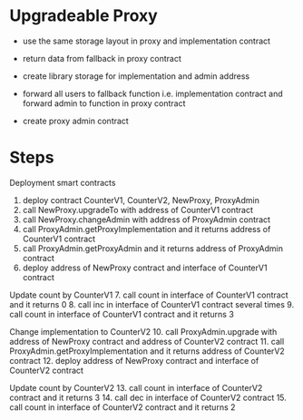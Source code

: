 # Upgradeable Proxy


- use the same storage layout in proxy and implementation contract

- return data from fallback in proxy contract

- create library storage for implementation and admin address 

- forward all users to fallback function i.e. implementation contract and 
forward admin to function in proxy contract

- create proxy admin contract



# Steps

Deployment smart contracts
1. deploy contract CounterV1, CounterV2, NewProxy, ProxyAdmin
2. call NewProxy.upgradeTo with address of CounterV1 contract
3. call NewProxy.changeAdmin with address of ProxyAdmin contract
4. call ProxyAdmin.getProxyImplementation and it returns address of CounterV1 contract
5. call ProxyAdmin.getProxyAdmin and it returns address of ProxyAdmin contract
6. deploy address of NewProxy contract and interface of CounterV1 contract

Update count by CounterV1
7. call count in interface of CounterV1 contract and it returns 0
8. call inc in interface of CounterV1 contract several times
9. call count in interface of CounterV1 contract and it returns 3

Change implementation to CounterV2
10. call ProxyAdmin.upgrade with address of NewProxy contract and address of CounterV2 contract
11. call ProxyAdmin.getProxyImplementation and it returns address of CounterV2 contract
12. deploy address of NewProxy contract and interface of CounterV2 contract

Update count by CounterV2
13. call count in interface of CounterV2 contract and it returns 3
14. call dec in interface of CounterV2 contract
15. call count in interface of CounterV2 contract and it returns 2